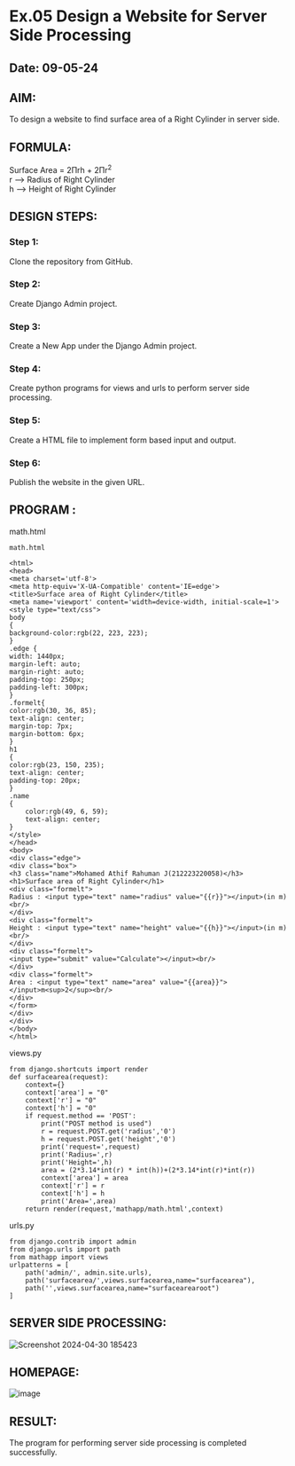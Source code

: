 # Ex.05 Design a Website for Server Side Processing
## Date: 09-05-24


## AIM:
To design a website to find surface area of a Right Cylinder in server side.

## FORMULA:
Surface Area = 2Πrh + 2Πr<sup>2</sup>
<br>r --> Radius of Right Cylinder
<br>h --> Height of Right Cylinder

## DESIGN STEPS: 

### Step 1:
Clone the repository from GitHub.

### Step 2:
Create Django Admin project.

### Step 3:
Create a New App under the Django Admin project.

### Step 4:
Create python programs for views and urls to perform server side processing.

### Step 5:
Create a HTML file to implement form based input and output.

### Step 6:
Publish the website in the given URL.

## PROGRAM :
math.html
```
math.html

<html>
<head>
<meta charset='utf-8'>
<meta http-equiv='X-UA-Compatible' content='IE=edge'>
<title>Surface area of Right Cylinder</title>
<meta name='viewport' content='width=device-width, initial-scale=1'>
<style type="text/css">
body 
{
background-color:rgb(22, 223, 223);
}
.edge {
width: 1440px;
margin-left: auto;
margin-right: auto;
padding-top: 250px;
padding-left: 300px;
}
.formelt{
color:rgb(30, 36, 85);
text-align: center;
margin-top: 7px;
margin-bottom: 6px;
}
h1
{
color:rgb(23, 150, 235);
text-align: center;
padding-top: 20px;
}
.name
{
    color:rgb(49, 6, 59);
    text-align: center;
}
</style>
</head>
<body>
<div class="edge">
<div class="box">
<h3 class="name">Mohamed Athif Rahuman J(212223220058)</h3>
<h1>Surface area of Right Cylinder</h1>
<div class="formelt">
Radius : <input type="text" name="radius" value="{{r}}"></input>(in m)<br/>
</div>
<div class="formelt">
Height : <input type="text" name="height" value="{{h}}"></input>(in m)<br/>
</div>
<div class="formelt">
<input type="submit" value="Calculate"></input><br/>
</div>
<div class="formelt">
Area : <input type="text" name="area" value="{{area}}"></input>m<sup>2</sup><br/>
</div>
</form>
</div>
</div>
</body>
</html>

```
views.py
```
from django.shortcuts import render
def surfacearea(request):
    context={}
    context['area'] = "0"
    context['r'] = "0"
    context['h'] = "0"
    if request.method == 'POST':
        print("POST method is used")
        r = request.POST.get('radius','0')
        h = request.POST.get('height','0')
        print('request=',request)
        print('Radius=',r)
        print('Height=',h)
        area = (2*3.14*int(r) * int(h))+(2*3.14*int(r)*int(r))
        context['area'] = area
        context['r'] = r
        context['h'] = h
        print('Area=',area)
    return render(request,'mathapp/math.html',context)
```
urls.py
```
from django.contrib import admin
from django.urls import path
from mathapp import views
urlpatterns = [
    path('admin/', admin.site.urls),
    path('surfacearea/',views.surfacearea,name="surfacearea"),
    path('',views.surfacearea,name="surfacearearoot")
]
```
## SERVER SIDE PROCESSING:

![Screenshot 2024-04-30 185423](https://github.com/aswethaashok/MathServer/assets/149987410/0f0a5ae7-096c-4cb6-842a-965462365d02)



## HOMEPAGE:

![image](https://github.com/mdathif12/MathServer/assets/149365313/c97f4fdb-5bfe-4040-9b41-e63a4f7a4b60)



## RESULT:
The program for performing server side processing is completed successfully.
